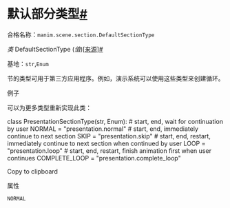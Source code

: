 # 默认部分类型[#](#defaultsectiontype "此标题的固定链接")

合格名称：`manim.scene.section.DefaultSectionType`

_类_ DefaultSectionType (_值_)[\[来源\]](../_modules/manim/scene/section.html#DefaultSectionType)[#](#manim.scene.section.DefaultSectionType "此定义的固定链接")

基地：`str`,`Enum`

节的类型可用于第三方应用程序。例如，演示系统可以使用这些类型来创建循环。

例子

可以为更多类型重新实现此类：

class PresentationSectionType(str, Enum):
\# start, end, wait for continuation by user
NORMAL = "presentation.normal"
\# start, end, immediately continue to next section
SKIP = "presentation.skip"
\# start, end, restart, immediately continue to next section when continued by user
LOOP = "presentation.loop"
\# start, end, restart, finish animation first when user continues
COMPLETE_LOOP = "presentation.complete_loop"

Copy to clipboard

属性

`NORMAL`
